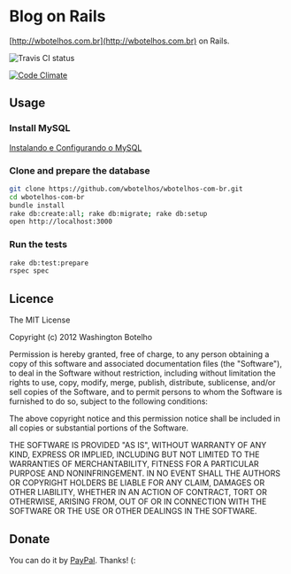 # Blog on Rails

[http://wbotelhos.com.br](http://wbotelhos.com.br) on Rails.

![Travis CI status](https://travis-ci.org/wbotelhos/wbotelhos-com-br.png?branch=master "Travis CI")

[![Code Climate](https://codeclimate.com/badge.png)](https://codeclimate.com/github/wbotelhos/wbotelhos-com-br "Code Climate")

## Usage

### Install MySQL

[Instalando e Configurando o MySQL](http://wbotelhos.com/2012/10/17/instalando-e-configurando-o-mysql)

### Clone and prepare the database

```bash
git clone https://github.com/wbotelhos/wbotelhos-com-br.git
cd wbotelhos-com-br
bundle install
rake db:create:all; rake db:migrate; rake db:setup
open http://localhost:3000
```

### Run the tests

```bash
rake db:test:prepare
rspec spec
```

## Licence

The MIT License

Copyright (c) 2012 Washington Botelho

Permission is hereby granted, free of charge, to any person obtaining a copy of this software and associated documentation files (the "Software"), to deal in the Software without restriction, including without limitation the rights to use, copy, modify, merge, publish, distribute, sublicense, and/or sell copies of the Software, and to permit persons to whom the Software is furnished to do so, subject to the following conditions:

The above copyright notice and this permission notice shall be included in all copies or substantial portions of the Software.

THE SOFTWARE IS PROVIDED "AS IS", WITHOUT WARRANTY OF ANY KIND, EXPRESS OR IMPLIED, INCLUDING BUT NOT LIMITED TO THE WARRANTIES OF MERCHANTABILITY, FITNESS FOR A PARTICULAR PURPOSE AND NONINFRINGEMENT. IN NO EVENT SHALL THE AUTHORS OR COPYRIGHT HOLDERS BE LIABLE FOR ANY CLAIM, DAMAGES OR OTHER LIABILITY, WHETHER IN AN ACTION OF CONTRACT, TORT OR OTHERWISE, ARISING FROM, OUT OF OR IN CONNECTION WITH THE SOFTWARE OR THE USE OR OTHER DEALINGS IN THE SOFTWARE.

## Donate

You can do it by [PayPal](https://www.paypal.com/cgi-bin/webscr?cmd=_donations&business=X8HEP2878NDEG&item_name=Blog-BR). Thanks! (:

